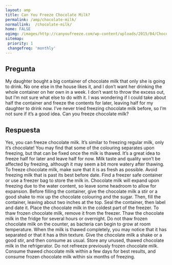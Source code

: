 ```yaml
---
layout: amp
title: Can You Freeze Chocolate Milk?  
permalink: /amp/chocolate-milk/
normallink:  /chocolate-milk/
home: FALSE
ogimg: /images/http://canyoufreeze.com/wp-content/uploads/2015/04/Chocolate-Milk-2-200x300.jpeg.png
sitemap:
 priority: 1
 changefreq: 'monthly'
---
```




## Pregunta

 My daughter bought a big container of chocolate milk that only she is going to drink. No one else in the house likes it, and I don’t want her drinking the whole container on her own in a week. I don’t want to throw the excess out, but I’m not sure what else to do with it. I was wondering if I could take about half the container and freeze the contents for later, leaving half for my daughter to drink now. I’ve never tried freezing chocolate milk before, so I’m not sure if it’s a good idea. Can you freeze chocolate milk?

## Respuesta

 Yes, you can freeze chocolate milk. It’s similar to freezing regular milk, only it’s chocolate! You may find that some of the colouring separates upon freezing, but that can be fixed once the milk is thawed. It’s a great idea to freeze half for later and leave half for now. Milk taste and quality won’t be affected by freezing, although it may seem a bit more watery after thawing. 
To freeze chocolate milk, make sure that it is as fresh as possible. Avoid freezing milk that is past its best before date. Find a freezer safe container or use a freezer bag to store the milk in. Chocolate milk will expand upon freezing due to the water content, so leave some headroom to allow for expansion. Before filling the container, give the chocolate milk a stir or a good shake to mix up the chocolate colouring and the sugar. Then, fill the container, leaving about two inches at the top. Seal the container, then label and date it. Place the chocolate milk in the coldest part of the freezer. 
To thaw frozen chocolate milk, remove it from the freezer. Thaw the chocolate milk in the fridge for several hours or overnight. Do not thaw frozen chocolate milk on the counter, as bacteria can begin to grow at room temperature. When the milk is thawed completely, you may notice that it has separated or that it has a thin texture. Give the chocolate milk a shake or a good stir, and then consume as usual. Store any unused, thawed chocolate milk in the refrigerator. Do not refreeze previously frozen chocolate milk. Consume thawed chocolate milk within a few days for best results, and consume frozen chocolate milk within six months of freezing. 